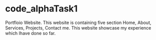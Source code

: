 # code_alphaTask1
Portfloio Website.
This website is containing five section Home, About, Services, Projects, Contact me.
This website showcase my experience which Ihave done so far.
